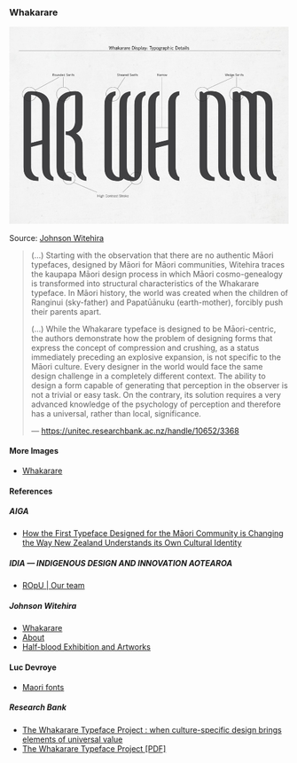 ### Whakarare

![Whakarare Display: Typographic Details](pictures/JohnsonWitehira_MaoriTypeface04.jpg)

Source: [Johnson Witehira](https://www.johnsonwitehira.studio/whakarare)

> (...) Starting with the observation that there are no authentic
> Māori typefaces, designed by Māori for Māori communities,
> Witehira traces the kaupapa Māori design process in which Māori
> cosmo-genealogy is transformed into structural characteristics
> of the Whakarare typeface. In Māori history, the world was created
> when the children of Ranginui (sky-father) and Papatūānuku (earth-mother),
> forcibly push their parents apart.
>
> (...) While the Whakarare typeface is designed to be Māori-centric,
> the authors demonstrate how the problem of designing forms that express
> the concept of compression and crushing, as a status immediately preceding
> an explosive expansion, is not specific to the Māori culture. Every designer
> in the world would face the same design challenge in a completely different
> context. The ability to design a form capable of generating that perception
> in the observer is not a trivial or easy task. On the contrary, its solution
> requires a very advanced knowledge of the psychology of perception and
> therefore has a universal, rather than local, significance.
>
> — https://unitec.researchbank.ac.nz/handle/10652/3368


#### More Images

* [Whakarare](https://www.johnsonwitehira.studio/whakarare)

#### References

##### AIGA

* [How the First Typeface Designed for the Māori Community is Changing the Way New Zealand Understands its Own Cultural Identity](https://eyeondesign.aiga.org/the-first-typeface-designed-specifically-for-the-maori-community-is-changing-how-new-zealand-views-its-own-cultural-identity/)

##### IDIA — INDIGENOUS DESIGN AND INNOVATION AOTEAROA

* [ROpU | Our team](https://www.idia.nz/ropu)

##### Johnson Witehira

* [Whakarare](https://www.johnsonwitehira.studio/whakarare)
* [About](https://www.johnsonwitehira.studio/about)
* [Half-blood Exhibition and Artworks](https://www.johnsonwitehira.studio/maorilandaventures)

#### Luc Devroye

* [Maori fonts](http://luc.devroye.org/maori.html)

##### Research Bank

* [The Whakarare Typeface Project : when culture-specific design brings elements of universal value](https://unitec.researchbank.ac.nz/handle/10652/3368)
* [The Whakarare Typeface Project [PDF]](https://unitec.researchbank.ac.nz/bitstream/handle/10652/3368/CUMULUSMI_2015_submission_76.pdf?sequence=1&isAllowed=y)

